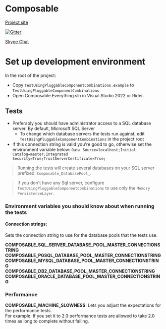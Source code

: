 # Composable

[Project site](http://composabletk.net/)

[![Gitter](https://badges.gitter.im/Composable4/Lobby.svg)](https://gitter.im/Composable4/Lobby?utm_source=badge&utm_medium=badge&utm_campaign=pr-badge&utm_content=badge)

[Skype Chat](https://join.skype.com/awyeJlk3rVbu)


# Set up development environment
In the root of the project:
* Copy `TestUsingPluggableComponentCombinations.example` to `TestUsingPluggableComponentCombinations`
* Open Composable.Everything.sln in Visual Studio 2022 or Rider.

## Tests
* Preferably you should have administrator access to a SQL database server. By default, Microsoft SQL Server 
  * To change which database servers the tests run against, edit `TestUsingPluggableComponentCombinations` in the project root
* If this connection string is valid you're good to go, otherwise set the environment variable below:
  `Data Source=localhost;Initial Catalog=master;Integrated Security=True;TrustServerCertificate=True;`

>Running the tests will create several databases on your SQL server prefixed: `Composable_DatabasePool_`.  

>If you don't have any Sql server, configure `TestUsingPluggableComponentCombinations` to use only the `Memory` `PersistenceLayer`.
 
### Environment variables you should know about when running the tests

#### Connection strings:
Sets the connection string to use for the database pools that the tests use.

**COMPOSABLE_SQL_SERVER_DATABASE_POOL_MASTER_CONNECTIONSTRING**
**COMPOSABLE_PGSQL_DATABASE_POOL_MASTER_CONNECTIONSTRING**  
**COMPOSABLE_MYSQL_DATABASE_POOL_MASTER_CONNECTIONSTRING**  
**COMPOSABLE_DB2_DATABASE_POOL_MASTER_CONNECTIONSTRING**  
**COMPOSABLE_ORACLE_DATABASE_POOL_MASTER_CONNECTIONSTRING**


### Performance
**COMPOSABLE_MACHINE_SLOWNESS**: 
Lets you adjust the expectations for the performance tests.  
For example: If you set it to 2.0 performance tests are allowed to take 2.0 times as long to complete without failing.